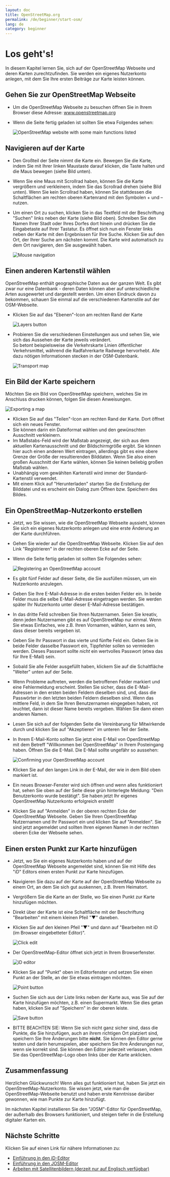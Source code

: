 ```yaml
---
layout: doc
title: OpenStreetMap.org
permalink: /de/beginner/start-osm/
lang: de
category: beginner
---
```


Los geht's!
===========

In diesem Kapitel lernen Sie, sich auf der OpenStreetMap Webseite 
und deren Karten zurechtzufinden. Sie werden ein
eigenes Nutzerkonto anlegen, mit dem Sie Ihre ersten Beiträge 
zur Karte leisten können.

Gehen Sie zur OpenStreetMap Webseite
------------------------------------

-   Um die OpenStreetMap Webseite zu besuchen öffnen Sie in Ihrem Browser 
    diese Adresse: www.openstreetmap.org
-   Wenn die Seite fertig geladen ist sollten Sie etwa Folgendes sehen:

    ![OpenStreetMap website with some main functions listed][]

Navigieren auf der Karte
------------------------

-   Den Großteil der Seite nimmt die Karte ein. Bewegen Sie die Karte, indem 
    Sie mit Ihrer linken Maustaste darauf klicken, die Taste halten und
    die Maus bewegen (siehe Bild unten).
-   Wenn Sie eine Maus mit Scrollrad haben, können Sie die Karte
    vergrößern und verkleinern, indem Sie das Scrollrad drehen (siehe 
    Bild unten). Wenn Sie kein Scrollrad haben, können Sie stattdessen die 
    Schaltflächen am rechten oberen Kartenrand mit den Symbolen + und – 
    nutzen.
-   Um einen Ort zu suchen, klicken Sie in das Textfeld mit der Beschriftung
    "Suchen" links neben der Karte (siehe Bild oben). Schreiben Sie den
    Namen Ihrer Stadt oder Ihres Dorfes dort hinein und drücken Sie die 
    Eingabetaste auf Ihrer Tastatur. Es öffnet sich nun ein Fenster 
    links neben der Karte mit den Ergebnissen für Ihre Suche. Klicken Sie auf den
    Ort, der Ihrer Suche am nächsten kommt. Die Karte wird automatisch
    zu dem Ort navigieren, den Sie ausgewählt haben.

    ![Mouse navigation][]
    
Einen anderen Kartenstil wählen
-------------------------------

OpenStreetMap enthält geographische Daten aus der ganzen Welt. Es gibt zwar nur eine Datenbank - deren Daten können aber auf unterschiedliche Arten ausgewertet und dargestellt werden. Um einen Eindruck davon zu bekommen, schauen Sie einmal auf die verschiedenen Kartenstile auf der OSM-Webseite.

- Klicken Sie auf das "Ebenen"-Icon am rechten Rand der Karte

  ![Layers button][]

- Probieren Sie die verschiedenen Einstellungen aus und sehen Sie, wie sich das Aussehen der Karte jeweils verändert.  
  So betont beispielsweise die Verkehrskarte Linien öffentlicher Verkehrsmittel, während die Radfahrerkarte Radwege 
  hervorhebt. Alle dazu nötigen Informationen stecken in der OSM-Datenbank.

  ![Transport map][]

Ein Bild der Karte speichern
----------------------------

Möchten Sie ein Bild von OpenStreetMap speichern, welches Sie im Anschluss drucken können, folgen Sie diesen Anweisungen.

 ![Exporting a map][]

-   Klicken Sie auf das "Teilen"-Icon am rechten Rand der Karte. Dort 
    öffnet sich ein neues Fenster.
-   Sie können darin ein Dateiformat wählen und den gewünschten Ausschnitt verkleinern.
-   Im Maßstabs-Feld wird der Maßstab angezeigt, der sich aus dem aktuellen Kartenausschnitt und der Bildschirmgröße 
    ergibt. Sie können hier auch einen anderen Wert eintragen, allerdings gibt es eine obere Grenze der Größe der 
    resultierenden Bilddaten. Wenn Sie also einen großen Ausschnitt der Karte wählen, können Sie keinen 
    beliebig großen Maßstab wählen.
-   Unabhängig vom gewählten Kartenstil wird immer der Standard-Kartenstil verwendet.
-   Mit einem Klick auf "Herunterladen" starten Sie die Erstellung der Bilddatei und es erscheint ein Dialog zum 
    Öffnen bzw. Speichern des Bildes.

Ein OpenStreetMap-Nutzerkonto erstellen
---------------------------------------

-   Jetzt, wo Sie wissen, wie die OpenStreetMap Webseite aussieht, können
    Sie sich ein eigenes Nutzerkonto anlegen und eine erste Änderung 
    an der Karte durchführen.
-   Gehen Sie wieder auf die OpenStreetMap Webseite. Klicken Sie auf den Link
    "Registrieren" in der rechten oberen Ecke auf der Seite.
-   Wenn die Seite fertig geladen ist sollten Sie Folgendes sehen:

    ![Registering an OpenStreetMap account][]

-   Es gibt fünf Felder auf dieser Seite, die Sie ausfüllen müssen, um 
    ein Nutzerkonto anzulegen.
-   Geben Sie Ihre E-Mail-Adresse in die ersten beiden Felder ein. In beide 
    Felder muss die selbe E-Mail-Adresse eingetragen werden. Sie werden 
    später Ihr Nutzerkonto unter dieser E-Mail-Adresse bestätigen.
-   In das dritte Feld schreiben Sie Ihren Nutzernamen. Seien Sie kreativ, 
    denn jeden Nutzernamen gibt es auf OpenStreetMap nur einmal. Wenn 
    Sie etwas Einfaches, wie z.B. Ihren Vornamen, wählen, kann es sein, 
    dass dieser bereits vergeben ist. 
-   Geben Sie Ihr Passwort in das vierte und fünfte Feld ein. Geben Sie in beide
    Felder dasselbe Passwort ein, Tippfehler sollen so vermieden werden.
    Dieses Passwort sollte *nicht* ein wertvolles Passwort (etwa das für Ihre E-Mail) sein.
-   Sobald Sie alle Felder ausgefüllt haben, klickem Sie auf die Schaltfläche
    "Weiter" unten auf der Seite.
-   Wenn Probleme auftreten, werden die betroffenen Felder markiert und
    eine Fehlermeldung erscheint. Stellen Sie sicher, dass die E-Mail-
    Adressen in den ersten beiden Feldern dieselben sind, und, dass die
    Passwörter in den letzten beiden Feldern dieselben sind. Wenn das 
    mittlere Feld, in dem Sie Ihren Benutzernamen eingegeben haben, rot 
    leuchtet, dann ist dieser Name bereits vergeben. Wählen Sie dann einen 
    anderen Namen.
-   Lesen Sie sich auf der folgenden Seite die Vereinbarung für Mitwirkende 
    durch und klicken Sie auf "Akzeptieren" im unteren Teil der Seite.
-   In Ihrem E-Mail-Konto sollten Sie jetzt eine
    E-Mail von OpenStreetMap mit dem Betreff "Willkommen bei OpenStreetMap"
    in Ihrem Posteingang haben. Öffnen Sie die E-Mail. Die E-Mail 
    sollte ungefähr so aussehen:

    ![Confirming your OpenStreetMap account][]

-   Klicken Sie auf den langen Link in der E-Mail, der wie in dem Bild oben 
    markiert ist.
-   Ein neues Browser-Fenster wird sich öffnen und wenn alles funktioniert hat, 
    sehen Sie oben auf der Seite diese grün hinterlegte Meldung: 
    "Dein Benutzerkonto wurde bestätigt". Sie haben jetzt Ihr 
    eigenes OpenStreetMap Nutzerkonto erfolgreich erstellt!
-   Klicken Sie auf "Anmelden" in der oberen rechten Ecke der OpenStreetMap
    Webseite. Geben Sie Ihren OpenStreetMap Nutzernamen und Ihr Passwort 
    ein und klicken Sie auf "Anmelden". Sie sind jetzt angemeldet und sollten
    Ihren eigenen Namen in der rechten oberen Ecke der Webseite sehen.

Einen ersten Punkt zur Karte hinzufügen
---------------------------------------

-   Jetzt, wo Sie ein eigenes Nutzerkonto haben und auf der 
    OpenStreetMap Webseite angemeldet sind, können Sie mit Hilfe des 
    "iD" Editors einen ersten Punkt zur Karte hinzufügen.
-   Navigieren Sie dazu auf der Karte auf der OpenStreetMap Webseite zu 
    einem Ort, an dem Sie sich gut auskennen, z.B. Ihrem Heimatort.
-   Vergrößern Sie die Karte an der Stelle, wo Sie einen 
    Punkt zur Karte hinzufügen möchten.
-   Direkt über der Karte ist eine Schaltfläche mit der Beschriftung
    "Bearbeiten" mit einem kleinen Pfeil "▼" daneben.
-   Klicken Sie auf den kleinen Pfeil "▼" und dann auf "Bearbeiten mit 
    iD (im Browser eingebetteter Editor)".

    ![Click edit][]
    
-   Der OpenStreetMap-Editor öffnet sich jetzt in Ihrem Browserfenster.

    ![iD editor][]

-   Klicken Sie auf "Punkt" oben im Editorfenster und setzen Sie einen Punkt an der Stelle, an der Sie etwas
    eintragen möchten. 

    ![Point button][]    

-   Suchen Sie sich aus der Liste links neben der Karte aus, was Sie auf der
    Karte hinzufügen möchten, z.B. einen Supermarkt. Wenn
    Sie dies getan haben, klicken Sie auf "Speichern" in
    der oberen leiste.

    ![Save button][]    

-   BITTE BEACHTEN SIE: Wenn Sie sich nicht ganz sicher sind, dass die Punkte,
    die Sie hinzufügen, auch an ihrem richtigen Ort platziert sind, 
    speichern Sie Ihre Änderungen bitte __nicht__. Sie können den 
    Editor gerne testen und darin herumspielen, aber speichern Sie Ihre 
    Änderungen nur, wenn sie korrekt
    sind. Sie können den Editor jederzeit verlassen, indem Sie das 
    OpenStreetMap-Logo oben links über der Karte anklicken.

Zusammenfassung
---------------

Herzlichen Glückwunsch! Wenn alles gut funktioniert hat, haben Sie jetzt
ein OpenStreetMap-Nutzerkonto.
Sie wissen jetzt, wie man die OpenStreetMap-Webseite benutzt und haben
erste Kenntnisse darüber gewonnen, wie man Punkte zur Karte hinzufügt.

Im nächsten Kapitel installieren Sie den "JOSM"-Editor für OpenStreetMap,
der außerhalb des Browsers funktioniert, und steigen tiefer in die Erstellung digitaler Karten ein.

Nächste Schritte
----------------

Klicken Sie auf einen Link für nähere Informationen zu:  

*  [Einführung in den iD-Editor](/de/editing/id-editor/)   
*  [Einführung in den JOSM-Editor](/de/beginner/start-josm/) 
*  [Arbeiten mit Satellitenbildern (derzeit nur auf Englisch verfügbar)](/en/coordination/remote/)  


[OpenStreetMap website with some main functions listed]: /images/beginner/start_osm_website.de.png
[Mouse navigation]: /images/beginner/mouse_navigation.de.png
[Layers button]: /images/beginner/layers.de.png
[Transport map]: /images/beginner/transport-map.png
[Exporting a map]: /images/beginner/start_export.de.png
[Registering an OpenStreetMap account]: /images/beginner/start_register.de.png
[Confirming your OpenStreetMap account]: /images/beginner/confirming-account.de.png
[Click edit]: /images/beginner/click-edit.de.png
[iD editor]: /images/beginner/id-editor.de.png
[Point button]: /images/beginner/point-button.de.png
[Save button]: /images/beginner/save-button.de.png
